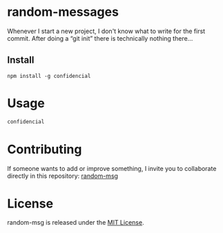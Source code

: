 # random-messages

Whenever I start a new project, I don't know what to write for the first commit. After doing a “git init” there is technically nothing there...

## Install

```npm
npm install -g confidencial
```

# Usage

```bash
confidencial
```

# Contributing
If someone wants to add or improve something, I invite you to collaborate directly in this repository: [random-msg](https://github.com/platzi/npm-random-msg)

# License
random-msg is released under the [MIT License](https://opensource.org/licenses/MIT).